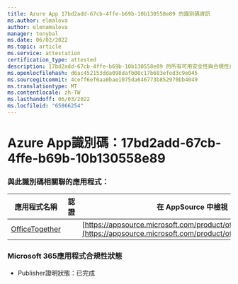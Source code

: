 ```yaml
---
title: Azure App 17bd2add-67cb-4ffe-b69b-10b130558e89 的識別碼資訊
ms.author: elmalova
author: elenamalova
manager: tonybal
ms.date: 06/02/2022
ms.topic: article
ms.service: attestation
certification_type: attested
description: 17bd2add-67cb-4ffe-b69b-10b130558e89 的所有可用安全性與合規性資訊。
ms.openlocfilehash: d6ac452153dda098dafb00c17b683efed3c9e045
ms.sourcegitcommit: 4ceff6ef6aa0bae1075da646773b852970bb4049
ms.translationtype: MT
ms.contentlocale: zh-TW
ms.lasthandoff: 06/03/2022
ms.locfileid: "65866254"
---
```

# <a name="azure-app-id-17bd2add-67cb-4ffe-b69b-10b130558e89"></a>Azure App識別碼：17bd2add-67cb-4ffe-b69b-10b130558e89


### <a name="apps-associated-with-this-id"></a>與此識別碼相關聯的應用程式：
| **應用程式名稱** | **認證** | **在 AppSource 中檢視** |
|--------------|---------------|-----------------------|
| [OfficeTogether](../forward/WA200003767.md) |  | [https://appsource.microsoft.com/product/office/WA200003767](https://appsource.microsoft.com/product/office/WA200003767) |

### <a name="microsoft-365-app-compliance-status"></a>Microsoft 365應用程式合規性狀態
- Publisher證明狀態：已完成
